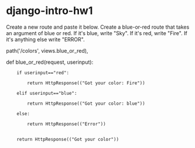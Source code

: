 # django-intro-hw1

Create a new route and paste it below. Create a blue-or-red route that takes an argument of blue or red. If it's blue, write "Sky". If it's red, write "Fire". If it's anything else write "ERROR".



path('<userinput>/colors', views.blue_or_red),

def blue_or_red(request, userinput):

        if userinput=="red":

            return HttpResponse(("Got your color: Fire"))

        elif userinput=="blue":

            return HttpResponse(("Got your color: blue"))

        else:

            return HttpResponse(("Error"))


        return HttpResponse(("Got your color"))
